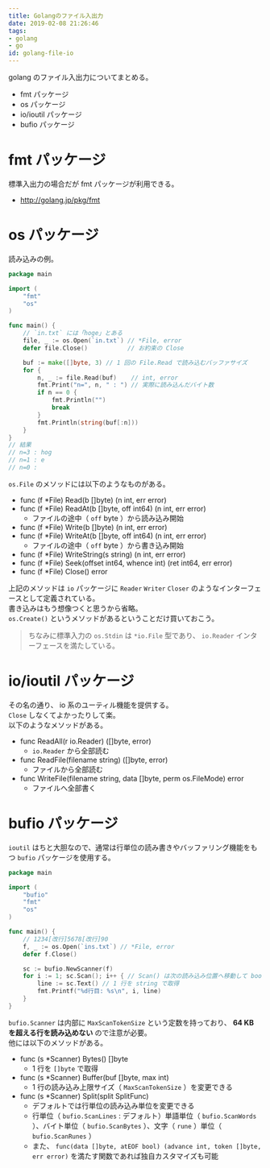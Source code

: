 ```yaml
---
title: Golangのファイル入出力
date: 2019-02-08 21:26:46
tags:
- golang
- go
id: golang-file-io
---
```


<!--移行済み-->
golang のファイル入出力についてまとめる。

- fmt パッケージ
- os パッケージ
- io/ioutil パッケージ
- bufio パッケージ

<!-- more -->

# fmt パッケージ

標準入出力の場合だが fmt パッケージが利用できる。

- http://golang.jp/pkg/fmt

# os パッケージ

読み込みの例。

```go
package main

import (
	"fmt"
	"os"
)

func main() {
	// `in.txt` には「hoge」とある
	file, _ := os.Open(`in.txt`) // *File, error
	defer file.Close()           // お約束の Close

	buf := make([]byte, 3) // 1 回の File.Read で読み込むバッファサイズ
	for {
		n, _ := file.Read(buf)    // int, error
		fmt.Print("n=", n, " : ") // 実際に読み込んだバイト数
		if n == 0 {
			fmt.Println("")
			break
		}
		fmt.Println(string(buf[:n]))
	}
}
// 結果
// n=3 : hog
// n=1 : e
// n=0 : 
```

`os.File` のメソッドには以下のようなものがある。

- func (f *File) Read(b []byte) (n int, err error)
- func (f *File) ReadAt(b []byte, off int64) (n int, err error)
    - ファイルの途中（ `off` byte ）から読み込み開始
- func (f *File) Write(b []byte) (n int, err error)
- func (f *File) WriteAt(b []byte, off int64) (n int, err error)
    - ファイルの途中（ `off` byte ）から書き込み開始
- func (f *File) WriteString(s string) (n int, err error)
- func (f *File) Seek(offset int64, whence int) (ret int64, err error)
- func (f *File) Close() error

上記のメソッドは `io` パッケージに `Reader` `Writer` `Closer` のようなインターフェースとして定義されている。  
書き込みはもう想像つくと思うから省略。  
`os.Create()` というメソッドがあるということだけ買いておこう。

> ちなみに標準入力の `os.Stdin` は `*io.File` 型であり、 `io.Reader` インターフェースを満たしている。

# io/ioutil パッケージ

その名の通り、 io 系のユーティル機能を提供する。  
`Close` しなくてよかったりして楽。  
以下のようなメソッドがある。

- func ReadAll(r io.Reader) ([]byte, error)
    - `io.Reader` から全部読む
- func ReadFile(filename string) ([]byte, error)
    - ファイルから全部読む
- func WriteFile(filename string, data []byte, perm os.FileMode) error
    - ファイルへ全部書く

# bufio パッケージ

`ioutil` はちと大胆なので、通常は行単位の読み書きやバッファリング機能をもつ `bufio` パッケージを使用する。

```go
package main

import (
	"bufio"
	"fmt"
	"os"
)

func main() {
	// 1234[改行]5678[改行]90
	f, _ := os.Open(`ins.txt`) // *File, error
	defer f.Close()

	sc := bufio.NewScanner(f)
	for i := 1; sc.Scan(); i++ { // Scan() は次の読み込み位置へ移動して bool （次読める、読めない）を返す
		line := sc.Text() // 1 行を string で取得
		fmt.Printf("%d行目: %s\n", i, line)
	}
}
```

`bufio.Scanner` は内部に `MaxScanTokenSize` という定数を持っており、 **64 KB を超える行を読み込めない** ので注意が必要。  
他には以下のメソッドがある。

- func (s *Scanner) Bytes() []byte
    - 1 行を `[]byte` で取得
- func (s *Scanner) Buffer(buf []byte, max int)
    - 1 行の読み込み上限サイズ（ `MaxScanTokenSize` ）を変更できる
- func (s *Scanner) Split(split SplitFunc)
    - デフォルトでは行単位の読み込み単位を変更できる
    - 行単位（ `bufio.ScanLines` : デフォルト）単語単位（ `bufio.ScanWords` ）、バイト単位（ `bufio.ScanBytes` ）、文字（ `rune` ）単位（ `bufio.ScanRunes` ）
    - また、 `func(data []byte, atEOF bool) (advance int, token []byte, err error)` を満たす関数であれば独自カスタマイズも可能